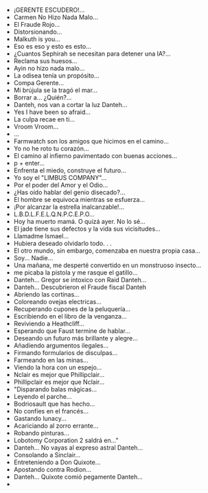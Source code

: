 - ¡GERENTE ESCUDERO!...
- Carmen No Hizo Nada Malo...
- El Fraude Rojo...
- Distorsionando...
- Malkuth is you...
- Eso es eso y esto es esto...
- ¿Cuantos Sephirah se necesitan para detener una IA?...
- Reclama sus huesos...
- Ayin no hizo nada malo...
- La odisea tenía un propósito...
- Compa Gerente...
- Mi brújula se la tragó el mar...
- Borrar a... ¿Quién?...
- Danteh, nos van a cortar la luz Danteh...
- Yes I have been so afraid...
- La culpa recae en ti...
- Vroom Vroom...
- <Sonidos de Reloj>...
- Farmwatch son los amigos que hicimos en el camino...
- Yo no he roto tu corazón...
- El camino al infierno pavimentado con buenas acciones...
- p + enter...
- Enfrenta el miedo, construye el futuro...
- Yo soy el "LIMBUS COMPANY"...
- Por el poder del Amor y el Odio...
- ¿Has oído hablar del genio disecado?...
- El hombre se equivoca mientras se esfuerza...
- ¡Por alcanzar la estrella inalcanzable!...
- L.B.D.L.F.E.L.Q.N.P.C.E.P.O...
- Hoy ha muerto mamá. O quizá ayer. No lo sé...
- El jade tiene sus defectos y la vida sus vicisitudes...
- Llamadme Ismael...
- Hubiera deseado olvidarlo todo. . . 
- El otro mundo, sin embargo, comenzaba en nuestra propia casa...
- Soy... Nadie...
- Una mañana, me desperté convertido en un monstruoso insecto...
- me picaba la pistola y me rasque el gatillo...
- Danteh... Gregor se intoxico con Raid Danteh...
- Danteh... Descubrieron el Fraude fiscal Danteh
- Abriendo las cortinas...
- Coloreando ovejas electricas...
- Recuperando cupones de la peluquería...
- Escribiendo en el libro de la venganza...
- Reviviendo a Heathcliff...
- Esperando que Faust termine de hablar...
- Deseando un futuro más brillante y alegre...
- Añadiendo argumentos ilegales...
- Firmando formularios de disculpas...
- Farmeando en las minas...
- Viendo la hora con un espejo...
- Nclair es mejor que Phillipclair...
- Phillipclair es mejor que Nclair...
- "Disparando balas mágicas...
- Leyendo el parche...
- Bodriosault que has hecho...
- No confíes en el francés...
- Gastando lunacy...
- Acariciando al zorro errante...
- Robando pinturas...
- Lobotomy Corporation 2 saldrá en..."
- Danteh... No vayas al expreso astral Danteh...
- Consolando a Sinclair...
- Entreteniendo a Don Quixote...
- Apostando contra Rodion...
- Danteh... Quixote comió pegamente Danteh...
- 